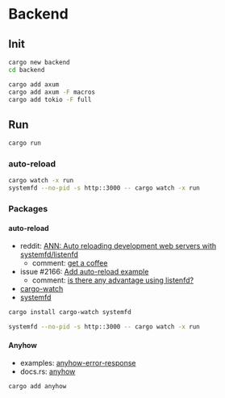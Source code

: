 # Backend

## Init

```bash
cargo new backend
cd backend
```

```bash
cargo add axum
cargo add axum -F macros
cargo add tokio -F full
```

## Run

```bash
cargo run
```

### auto-reload

```bash
cargo watch -x run
systemfd --no-pid -s http::3000 -- cargo watch -x run
```

### Packages

#### auto-reload

- reddit: [ANN: Auto reloading development web servers with systemfd/listenfd](https://www.reddit.com/r/rust/comments/8kpea2/ann_auto_reloading_development_web_servers_with/?utm_source=share&utm_medium=web3x&utm_name=web3xcss&utm_term=1&utm_content=share_button)
  - comment: [get a coffee](https://www.reddit.com/r/rust/comments/8kpea2/comment/dza85pe/?utm_source=share&utm_medium=web3x&utm_name=web3xcss&utm_term=1&utm_content=share_button)
- issue #2166: [Add auto-reload example](https://github.com/tokio-rs/axum/pull/2166)
  - comment: [is there any advantage using listenfd?](https://github.com/tokio-rs/axum/pull/2166#issuecomment-1912730893)
- [cargo-watch](https://github.com/watchexec/cargo-watch)
- [systemfd](https://github.com/mitsuhiko/systemfd)

```bash
cargo install cargo-watch systemfd
```

```bash
systemfd --no-pid -s http::3000 -- cargo watch -x run
```

#### Anyhow

- examples: [anyhow-error-response](https://github.com/tokio-rs/axum/blob/main/examples/anyhow-error-response/src/main.rs)
- docs.rs: [anyhow](https://docs.rs/anyhow/latest/anyhow/)

```bash
cargo add anyhow
```

